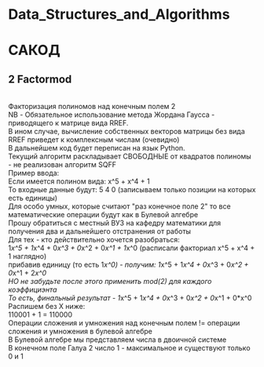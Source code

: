 # Data_Structures_and_Algorithms
# САКОД
## 2 Factormod
<br>Факторизация полиномов над конечным полем 2
<br>NB - Обязательное использование метода Жордана Гаусса - приводящего к матрице вида RREF.
<br>В ином случае, вычисление собственных векторов матрицы без вида RREF приведет к комплексным числам (очевидно)
<br>В дальнейшем код будет переписан на язык Python.
<br>Текущий алгоритм раскладывает СВОБОДНЫЕ от квадратов полиномы - не реализован алгоритм SQFF
<br>Пример ввода: 
<br>Если имеется полином вида: x^5 + x^4 + 1
<br>То входные данные будут: 5 4 0 (записываем только позиции на которых есть единицы)
<br>Для особо умных, которые считают "раз конечное поле 2" то все математические операции будут как в Булевой алгебре
<br>Прошу обратиться с местный ВУЗ на кафедру математики для получения два и дальнейшего отстранения от работы
<br>Для тех - кто действительно хочется разобраться:
<br>1*x^5 + 1*x^4 + 0*x^3 + 0*x^2 + 0*x^1 + 1*x^0 (расписали факториал x^5 + x^4 + 1 наглядно)
<br>прибавив единицу (то есть 1*x^0) - получим: 1*x^5 + 1*x^4 + 0*x^3 + 0*x^2 + 0*x^1 + 2*x^0
<br>НО не забудьте после этого применить mod(2) для каждого коэффициэнта
<br>То есть, финальный результат - 1*x^5 + 1*x^4 + 0*x^3 + 0*x^2 + 0*x^1 + 0*x^0
<br>Распишем без X ниже:
<br>110001 + 1 = 110000
<br>Операции сложения и умножения над конечным полем != операции сложения и умножения в булевой алгебре
<br>В Булевой алгебре мы представляем числа в двоичной системе
<br>В конечном поле Галуа 2 число 1 - максимальное и существуют только 0 и 1






